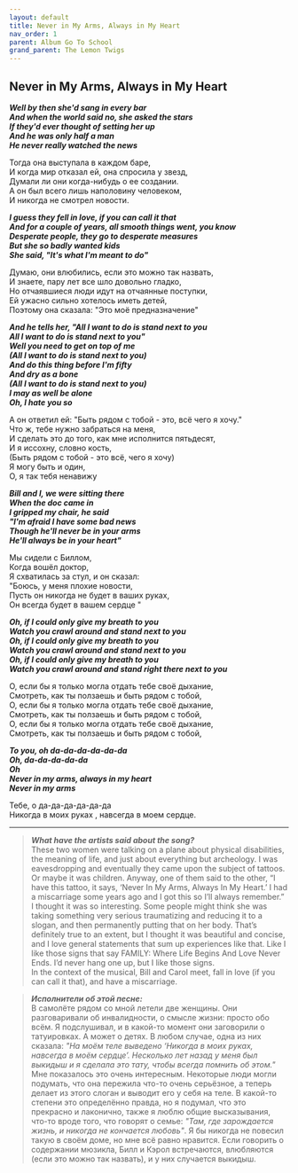 ```yaml
---  
layout: default  
title: Never in My Arms, Always in My Heart  
nav_order: 1  
parent: Album Go To School  
grand_parent: The Lemon Twigs  
---  
```


## **Never in My Arms, Always in My Heart** 

**_Well by then she'd sang in every bar             
And when the world said no, she asked the stars  
If they'd ever thought of setting her up  
And he was only half a man  
He never really watched the news_**  

Тогда она выступала в каждом баре,  
И когда мир отказал ей, она спросила у звезд,  
Думали ли они когда-нибудь о ее создании.  
А он был всего лишь наполовину человеком,  
И никогда не смотрел новости.  

**_I guess they fell in love, if you can call it that  
And for a couple of years, all smooth things went, you know  
Desperate people, they go to desperate measures  
But she so badly wanted kids  
She said, "It's what I'm meant to do"_**  

Думаю, они влюбились, если это можно так назвать,  
И знаете, пару лет все шло довольно гладко,  
Но отчаявшиеся люди идут на отчаянные поступки,  
Ей ужасно сильно хотелось иметь детей,  
Поэтому она сказала: "Это моё предназначение"  

**_And he tells her, "All I want to do is stand next to you  
All I want to do is stand next to you"  
Well you need to get on top of me  
(All I want to do is stand next to you)  
And do this thing before I'm fifty  
And dry as a bone  
(All I want to do is stand next to you)  
I may as well be alone  
Oh, I hate you so_**  

А он ответил ей: "Быть рядом с тобой - это, всё чего я хочу."  
Что ж, тебе нужно забраться на меня,   
И сделать это до того, как мне исполнится пятьдесят,  
И я иссохну, словно кость,  
(Быть рядом с тобой - это всё, чего я хочу)  
Я могу быть и один,  
О, я так тебя ненавижу  

**_Bill and I, we were sitting there  
When the doc came in  
I gripped my chair, he said  
"I'm afraid I have some bad news  
Though he'll never be in your arms  
He'll always be in your heart"_**  

Мы сидели с Биллом,  
Когда вошёл доктор,  
Я схватилась за стул, и он сказал:  
"Боюсь, у меня плохие новости,  
Пусть он никогда не будет в ваших руках,  
Он всегда будет в вашем сердце "  

**_Oh, if I could only give my breath to you  
Watch you crawl around and stand next to you  
Oh, if I could only give my breath to you  
Watch you crawl around and stand next to you  
Oh, if I could only give my breath to you  
Watch you crawl around and stand right there next to you_**   

О, если бы я только могла отдать тебе своё дыхание,  
Смотреть, как ты ползаешь и быть рядом с тобой,  
О, если бы я только могла отдать тебе своё дыхание,  
Смотреть, как ты ползаешь и быть рядом с тобой,  
О, если бы я только могла отдать тебе своё дыхание,  
Смотреть, как ты ползаешь и быть рядом с тобой,  

**_To you, oh da-da-da-da-da-da  
Oh, da-da-da-da-da  
Oh  
Never in my arms, always in my heart  
Never in my arms_** 

Тебе, о да-да-да-да-да-да  
Никогда в моих руках , навсегда в моем сердце.   

- - -

> **_What have the artists said about the song?_**  
These two women were talking on a plane about physical disabilities, the meaning of life, and just about everything but archeology. I was eavesdropping and eventually they came upon the subject of tattoos. Or maybe it was children. Anyway, one of them said to the other, “I have this tattoo, it says, ‘Never In My Arms, Always In My Heart.’ I had a miscarriage some years ago and I got this so I’ll always remember.”  
I thought it was so interesting. Some people might think she was taking something very serious traumatizing and reducing it to a slogan, and then permanently putting that on her body. That’s definitely true to an extent, but I thought it was beautiful and concise, and I love general statements that sum up experiences like that. Like I like those signs that say FAMILY: Where Life Begins And Love Never Ends. I’d never hang one up, but I like those signs.  
In the context of the musical, Bill and Carol meet, fall in love (if you can call it that), and have a miscarriage.  

> **_Исполнители об этой песне:_**  
В самолёте рядом со мной летели две женщины. Они разговаривали об инвалидности, о смысле жизни: просто обо всём. Я подслушивал, и в какой-то момент они заговорили о татуировках. А может о детях. В любом случае, одна из них сказала: _"На моём теле выведено ‘Никогда в моих руках, навсегда в моём сердце’. Несколько лет назад у меня был выкидыш и я сделала это тату, чтобы всегда помнить об этом."_  
Мне показалось это очень интересным. Некоторые люди могли подумать, что она пережила что-то очень серьёзное, а теперь делает из этого слоган и выводит его у себя на теле. В какой-то степени это определённо правда, но я подумал, что это прекрасно и лаконично, также я люблю общие высказывания, что-то вроде того, что говорят о семье: _"Там, где зарождается жизнь, и никогда не кончается любовь"_. Я бы никогда не повесил такую в своём доме, но мне всё равно нравится.
Если говорить о содержании мюзикла, Билл и Кэрол встречаются, влюбляются (если это можно так назвать), и у них случается выкидыш.
